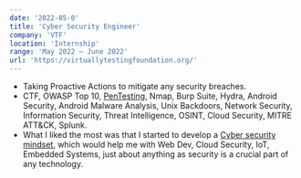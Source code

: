 ```yaml
---
date: '2022-05-0'
title: 'Cyber Security Engineer'
company: 'VTF'
location: 'Internship'
range: 'May 2022 – June 2022'
url: 'https://virtuallytestingfoundation.org/'
---
```

- Taking Proactive Actions to mitigate any security breaches.
- CTF, OWASP Top 10, [PenTesting](), Nmap, Burp Suite, Hydra, Android Security, Android Malware Analysis, Unix Backdoors, Network Security, Information Security, Threat Intelligence, OSINT, Cloud Security, MITRE ATT&CK, Splunk.
- What I liked the most was that I started to develop a [Cyber security mindset](), which would help me with Web Dev, Cloud Security, IoT, Embedded Systems, just about anything as security is a crucial part of any technology.